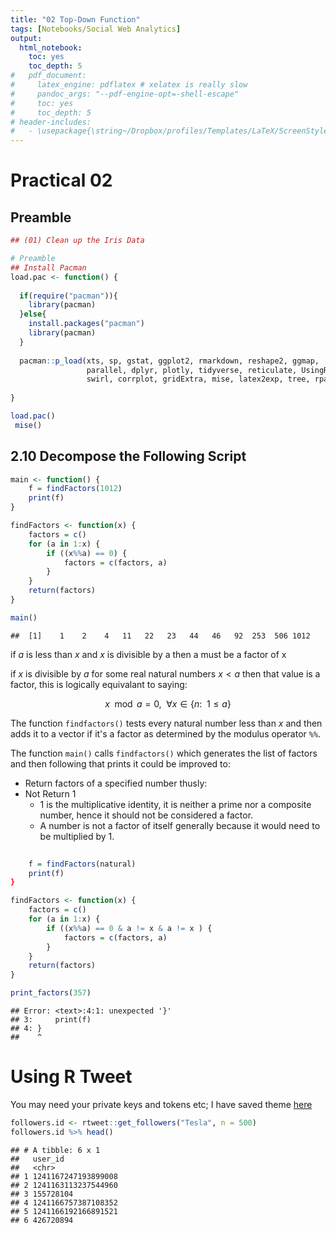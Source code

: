 ```yaml
---
title: "02 Top-Down Function"
tags: [Notebooks/Social Web Analytics]
output: 
  html_notebook: 
    toc: yes
    toc_depth: 5
#   pdf_document: 
#     latex_engine: pdflatex # xelatex is really slow
#     pandoc_args: "--pdf-engine-opt=-shell-escape"
#     toc: yes
#     toc_depth: 5
# header-includes:
#   - \usepackage{\string~/Dropbox/profiles/Templates/LaTeX/ScreenStyle}
---
```


# Practical 02


## Preamble


```r
## (01) Clean up the Iris Data

# Preamble
## Install Pacman
load.pac <- function() {
  
  if(require("pacman")){
    library(pacman)
  }else{
    install.packages("pacman")
    library(pacman)
  }
  
  pacman::p_load(xts, sp, gstat, ggplot2, rmarkdown, reshape2, ggmap,
                 parallel, dplyr, plotly, tidyverse, reticulate, UsingR, Rmpfr,
                 swirl, corrplot, gridExtra, mise, latex2exp, tree, rpart, MASS, rtweet)
  
}

load.pac()
 mise()
```


 
 
 
 
 
 
 
 
 
 
 
 
 
 
 
 
 
 
 
 
 
 
 
 
 
 
 
 
 
 
 
 
 
 
 
 
 
 
 
 
 
 
 
 
 
 
 
 
 

## 2.10 Decompose the Following Script


```r
main <- function() {
    f = findFactors(1012)
    print(f)
}

findFactors <- function(x) {
    factors = c()
    for (a in 1:x) {
        if ((x%%a) == 0) {
            factors = c(factors, a)
        }
    }
    return(factors)
}

main()
```

```
##  [1]    1    2    4   11   22   23   44   46   92  253  506 1012
```

if $a$ is less than $x$ and $x$ is divisible by a then a must be a factor of x


if $x$ is divisible by $a$ for some real natural numbers $x < a$ then that value is a factor, this is logically equivalant to saying:

$$
x  \mod{a} = 0, \enspace \forall x \in \{n: \enspace 1 \leq a\}
$$

The function `findfactors()` tests every natural number less than $x$ and then adds it to a vector if it's a factor as determined by the modulus operator `%%`.

The function `main()` calls `findfactors()` which generates the list of factors and then following that prints it could be improved to:

* Return factors of a specified number thusly:
* Not Return 1
  + 1 is the multiplicative identity, it is neither a prime nor a composite number, hence it should not be considered a factor.
  + A number is not a factor of itself generally because it would need to be multiplied by 1.



```r
 
    f = findFactors(natural)
    print(f)
}

findFactors <- function(x) {
    factors = c()
    for (a in 1:x) {
        if ((x%%a) == 0 & a != x & a != x ) {
            factors = c(factors, a)
        }
    }
    return(factors)
}

print_factors(357)
```

```
## Error: <text>:4:1: unexpected '}'
## 3:     print(f)
## 4: }
##    ^
```




# Using R Tweet

You may need your private keys and tokens etc; I have saved theme [here](/home/ryan/Dropbox/Studies/2020Autumn/Social_Web_Analytics/Practicals/Twitter_Tokens.org)


```r
followers.id <- rtweet::get_followers("Tesla", n = 500)
followers.id %>% head()
```

```
## # A tibble: 6 x 1
##   user_id            
##   <chr>              
## 1 1241167247193899008
## 2 1241163113237544960
## 3 155728104          
## 4 1241166757387108352
## 5 1241166192166891521
## 6 426720894
```



























